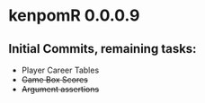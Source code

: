 # kenpomR 0.0.0.9

## Initial Commits, remaining tasks:
  - Player Career Tables
  - ~~Game Box Scores~~
  - ~~Argument assertions~~
